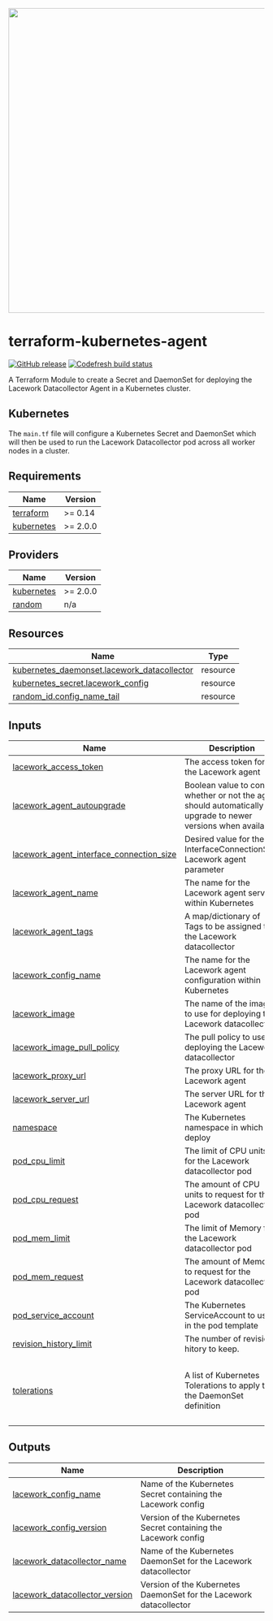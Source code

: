 <a href="https://lacework.com"><img src="https://techally-content.s3-us-west-1.amazonaws.com/public-content/lacework_logo_full.png" width="600"></a>

# terraform-kubernetes-agent

[![GitHub release](https://img.shields.io/github/release/lacework/terraform-kubernetes-agent.svg)](https://github.com/lacework/terraform-kubernetes-agent/releases/)
[![Codefresh build status](https://g.codefresh.io/api/badges/pipeline/lacework/terraform-modules%2Ftest-compatibility?type=cf-1&key=eyJhbGciOiJIUzI1NiJ9.NWVmNTAxOGU4Y2FjOGQzYTkxYjg3ZDEx.RJ3DEzWmBXrJX7m38iExJ_ntGv4_Ip8VTa-an8gBwBo)](https://g.codefresh.io/pipelines/edit/new/builds?id=607e25e6728f5a6fba30431b&pipeline=test-compatibility&projects=terraform-modules&projectId=607db54b728f5a5f8930405d)

A Terraform Module to create a Secret and DaemonSet for deploying the Lacework Datacollector Agent in a Kubernetes cluster.

## Kubernetes

The `main.tf` file will configure a Kubernetes Secret and DaemonSet which will then be used to run the Lacework Datacollector pod across all worker nodes in a cluster.

## Requirements

| Name | Version |
|------|---------|
| <a name="requirement_terraform"></a> [terraform](#requirement\_terraform) | >= 0.14 |
| <a name="requirement_kubernetes"></a> [kubernetes](#requirement\_kubernetes) | >= 2.0.0 |

## Providers

| Name | Version |
|------|---------|
| <a name="provider_kubernetes"></a> [kubernetes](#provider\_kubernetes) | >= 2.0.0 |
| <a name="provider_random"></a> [random](#provider\_random) | n/a |

## Resources

| Name | Type |
|------|------|
| [kubernetes_daemonset.lacework_datacollector](https://registry.terraform.io/providers/hashicorp/kubernetes/latest/docs/resources/daemonset) | resource |
| [kubernetes_secret.lacework_config](https://registry.terraform.io/providers/hashicorp/kubernetes/latest/docs/resources/secret) | resource |
| [random_id.config_name_tail](https://registry.terraform.io/providers/hashicorp/random/latest/docs/resources/id) | resource |

## Inputs

| Name | Description | Type | Default | Required |
|------|-------------|------|---------|:--------:|
| <a name="input_lacework_access_token"></a> [lacework\_access\_token](#input\_lacework\_access\_token) | The access token for the Lacework agent | `string` | n/a | yes |
| <a name="input_lacework_agent_autoupgrade"></a> [lacework\_agent\_autoupgrade](#input\_lacework\_agent\_autoupgrade) | Boolean value to control whether or not the agent should automatically upgrade to newer versions when available | `bool` | `true` | no |
| <a name="input_lacework_agent_interface_connection_size"></a> [lacework\_agent\_interface\_connection\_size](#input\_lacework\_agent\_interface\_connection\_size) | Desired value for the InterfaceConnectionSize Lacework agent parameter | `string` | `""` | no |
| <a name="input_lacework_agent_name"></a> [lacework\_agent\_name](#input\_lacework\_agent\_name) | The name for the Lacework agent service within Kubernetes | `string` | `"lacework-agent"` | no |
| <a name="input_lacework_agent_tags"></a> [lacework\_agent\_tags](#input\_lacework\_agent\_tags) | A map/dictionary of Tags to be assigned to the Lacework datacollector | `map(string)` | `{}` | no |
| <a name="input_lacework_config_name"></a> [lacework\_config\_name](#input\_lacework\_config\_name) | The name for the Lacework agent configuration within Kubernetes | `string` | `"lacework-config"` | no |
| <a name="input_lacework_image"></a> [lacework\_image](#input\_lacework\_image) | The name of the image to use for deploying the Lacework datacollector | `string` | `"lacework/datacollector"` | no |
| <a name="input_lacework_image_pull_policy"></a> [lacework\_image\_pull\_policy](#input\_lacework\_image\_pull\_policy) | The pull policy to use for deploying the Lacework datacollector | `string` | `"Always"` | no |
| <a name="input_lacework_proxy_url"></a> [lacework\_proxy\_url](#input\_lacework\_proxy\_url) | The proxy URL for the Lacework agent | `string` | `""` | no |
| <a name="input_lacework_server_url"></a> [lacework\_server\_url](#input\_lacework\_server\_url) | The server URL for the Lacework agent | `string` | `""` | no |
| <a name="input_namespace"></a> [namespace](#input\_namespace) | The Kubernetes namespace in which to deploy | `string` | `"default"` | no |
| <a name="input_pod_cpu_limit"></a> [pod\_cpu\_limit](#input\_pod\_cpu\_limit) | The limit of CPU units for the Lacework datacollector pod | `string` | `"500m"` | no |
| <a name="input_pod_cpu_request"></a> [pod\_cpu\_request](#input\_pod\_cpu\_request) | The amount of CPU units to request for the Lacework datacollector pod | `string` | `"200m"` | no |
| <a name="input_pod_mem_limit"></a> [pod\_mem\_limit](#input\_pod\_mem\_limit) | The limit of Memory for the Lacework datacollector pod | `string` | `"1450Mi"` | no |
| <a name="input_pod_mem_request"></a> [pod\_mem\_request](#input\_pod\_mem\_request) | The amount of Memory to request for the Lacework datacollector pod | `string` | `"512Mi"` | no |
| <a name="input_pod_service_account"></a> [pod\_service\_account](#input\_pod\_service\_account) | The Kubernetes ServiceAccount to use in the pod template | `string` | `""` | no |
| <a name="input_revision_history_limit"></a> [revision\_history\_limit](#input\_revision\_history\_limit) | The number of revision hitory to keep. | `number` | `10` | no |
| <a name="input_tolerations"></a> [tolerations](#input\_tolerations) | A list of Kubernetes Tolerations to apply to the DaemonSet definition | `list(map(string))` | <pre>[<br>  {<br>    "effect": "NoSchedule",<br>    "key": "node-role.kubernetes.io/master"<br>  }<br>]</pre> | no |

## Outputs

| Name | Description |
|------|-------------|
| <a name="output_lacework_config_name"></a> [lacework\_config\_name](#output\_lacework\_config\_name) | Name of the Kubernetes Secret containing the Lacework config |
| <a name="output_lacework_config_version"></a> [lacework\_config\_version](#output\_lacework\_config\_version) | Version of the Kubernetes Secret containing the Lacework config |
| <a name="output_lacework_datacollector_name"></a> [lacework\_datacollector\_name](#output\_lacework\_datacollector\_name) | Name of the Kubernetes DaemonSet for the Lacework datacollector |
| <a name="output_lacework_datacollector_version"></a> [lacework\_datacollector\_version](#output\_lacework\_datacollector\_version) | Version of the Kubernetes DaemonSet for the Lacework datacollector |
